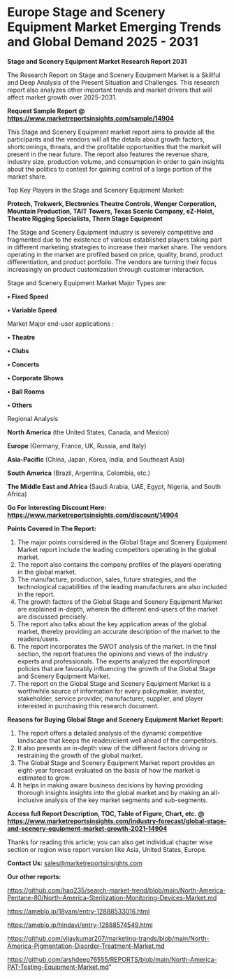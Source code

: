  # Europe Stage and Scenery Equipment Market Emerging Trends and Global Demand 2025 - 2031

<strong>Stage and Scenery Equipment Market Research Report 2031</strong>

The Research Report on Stage and Scenery Equipment Market is a Skillful and Deep Analysis of the Present Situation and Challenges. This research report also analyzes other important trends and market drivers that will affect market growth over 2025-2031.

<strong>Request Sample Report @ <a href=https://www.marketreportsinsights.com/sample/14904>https://www.marketreportsinsights.com/sample/14904</a></strong>

This Stage and Scenery Equipment market report aims to provide all the participants and the vendors will all the details about growth factors, shortcomings, threats, and the profitable opportunities that the market will present in the near future. The report also features the revenue share, industry size, production volume, and consumption in order to gain insights about the politics to contest for gaining control of a large portion of the market share.

Top Key Players in the Stage and Scenery Equipment Market:

<strong>Protech, Trekwerk, Electronics Theatre Controls, Wenger Corporation, Mountain Production, TAIT Towers, Texas Scenic Company, eZ-Hoist, Theatre Rigging Specialists, Thern Stage Equipment</strong>

The Stage and Scenery Equipment Industry is severely competitive and fragmented due to the existence of various established players taking part in different marketing strategies to increase their market share. The vendors operating in the market are profiled based on price, quality, brand, product differentiation, and product portfolio. The vendors are turning their focus increasingly on product customization through customer interaction.

Stage and Scenery Equipment Market Major Types are:

<strong>• Fixed Speed

• Variable Speed</strong>

Market Major end-user applications :

<strong>• Theatre

• Clubs

• Concerts

• Corporate Shows

• Ball Rooms

• Others</strong>

Regional Analysis

</u><strong><b>North America</b></strong> (the United States, Canada, and Mexico)

<strong><b>Europe </b></strong>(Germany, France, UK, Russia, and Italy)

<strong><b>Asia-Pacific</b></strong> (China, Japan, Korea, India, and Southeast Asia)

<strong><b>South America</b></strong> (Brazil, Argentina, Colombia, etc.)

<strong><b>The Middle East and Africa</b></strong> (Saudi Arabia, UAE, Egypt, Nigeria, and South Africa)

<strong>Go For Interesting Discount Here: <a href=https://www.marketreportsinsights.com/discount/14904>https://www.marketreportsinsights.com/discount/14904</a></strong>

<strong>Points Covered in The Report:</strong>
<ol>
  <li>The major points considered in the Global Stage and Scenery Equipment Market report include the leading competitors operating in the global market.</li>
  <li>The report also contains the company profiles of the players operating in the global market.</li>
  <li>The manufacture, production, sales, future strategies, and the technological capabilities of the leading manufacturers are also included in the report.</li>
  <li>The growth factors of the Global Stage and Scenery Equipment Market are explained in-depth, wherein the different end-users of the market are discussed precisely.</li>
  <li>The report also talks about the key application areas of the global market, thereby providing an accurate description of the market to the readers/users.</li>
  <li>The report incorporates the SWOT analysis of the market. In the final section, the report features the opinions and views of the industry experts and professionals. The experts analyzed the export/import policies that are favorably influencing the growth of the Global Stage and Scenery Equipment Market.</li>
  <li>The report on the Global Stage and Scenery Equipment Market is a worthwhile source of information for every policymaker, investor, stakeholder, service provider, manufacturer, supplier, and player interested in purchasing this research document.</li>
</ol>
<strong>Reasons for Buying Global Stage and Scenery Equipment Market Report:</strong>

<ol>
  <li>The report offers a detailed analysis of the dynamic competitive landscape that keeps the reader/client well ahead of the competitors.</li>
  <li>It also presents an in-depth view of the different factors driving or restraining the growth of the global market.</li>
  <li>The Global Stage and Scenery Equipment Market report provides an eight-year forecast evaluated on the basis of how the market is estimated to grow.</li>
  <li>It helps in making aware business decisions by having providing thorough insights insights into the global market and by making an all-inclusive analysis of the key market segments and sub-segments.</li>
</ol>
<strong>Access full Report Description, TOC, Table of Figure, Chart, etc. @ <a href=https://www.marketreportsinsights.com/industry-forecast/global-stage-and-scenery-equipment-market-growth-2021-14904>https://www.marketreportsinsights.com/industry-forecast/global-stage-and-scenery-equipment-market-growth-2021-14904</a></strong>


Thanks for reading this article; you can also get individual chapter wise section or region wise report version like Asia, United States, Europe.

<strong>Contact Us:</strong>
sales@marketreportsinsights.com

<strong>Our other reports:</strong>

<a href=https://github.com/haq235/search-market-trend/blob/main/North-America-Pentane-80/North-America-Sterilization-Monitoring-Devices-Market.md>https://github.com/haq235/search-market-trend/blob/main/North-America-Pentane-80/North-America-Sterilization-Monitoring-Devices-Market.md</a>

<a href=https://ameblo.jp/18yam/entry-12888533016.html>https://ameblo.jp/18yam/entry-12888533016.html</a>

<a href=https://ameblo.jp/hindavi/entry-12888574549.html>https://ameblo.jp/hindavi/entry-12888574549.html</a>

<a href=https://github.com/vijaykumar207/marketing-trands/blob/main/North-America-Pigmentation-Disorder-Treatment-Market.md>https://github.com/vijaykumar207/marketing-trands/blob/main/North-America-Pigmentation-Disorder-Treatment-Market.md</a>

<a href=https://github.com/arshdeep76555/REPORTS/blob/main/North-America-PAT-Testing-Equipment-Market.md>https://github.com/arshdeep76555/REPORTS/blob/main/North-America-PAT-Testing-Equipment-Market.md</a>"
